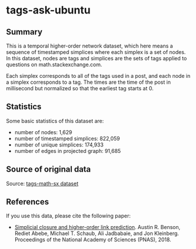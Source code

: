 # tags-ask-ubuntu

## Summary

This is a temporal higher-order network dataset, which here means a sequence of timestamped simplices where each simplex is a set of nodes. In this dataset, nodes are tags and simplices are the sets of tags applied to questions on math.stackexchange.com. 

Each simplex corresponds to all of the tags used in a post, and each node in a
simplex corresponds to a tag. The times are the time of the post in millisecond
but normalized so that the earliest tag starts at 0.

## Statistics

Some basic statistics of this dataset are:
* number of nodes: 1,629
* number of timestamped simplices: 822,059
* number of unique simplices: 174,933
* number of edges in projected graph: 91,685

## Source of original data

Source: [tags-math-sx dataset](https://www.cs.cornell.edu/~arb/data/tags-math-sx/)

## References

If you use this data, please cite the following paper:
* [Simplicial closure and higher-order link prediction](https://doi.org/10.1073/pnas.1800683115). Austin R. Benson, Rediet Abebe, Michael T. Schaub, Ali Jadbabaie, and Jon Kleinberg. Proceedings of the National Academy of Sciences (PNAS), 2018.